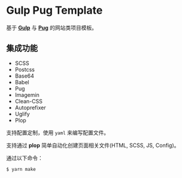 # Gulp Pug Template

基于 __[Gulp](https://gulpjs.com/)__ 与 __[Pug](https://pugjs.org/api/getting-started.html)__ 的网站类项目模板。

## 集成功能

- SCSS
- Postcss
- Base64
- Babel
- Pug
- Imagemin
- Clean-CSS
- Autoprefixer
- Uglify
- Plop

支持配置定制，使用 `yaml` 来编写配置文件。

支持通过 __plop__ 简单自动化创建页面相关文件(HTML, SCSS, JS, Config)。

通过以下命令：

``` bash
$ yarn make
```
